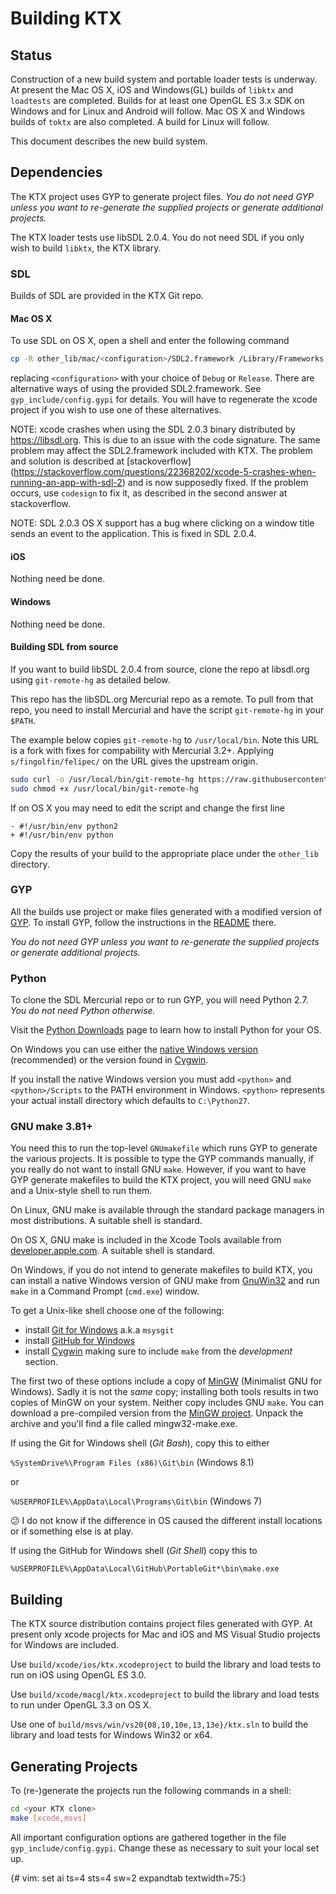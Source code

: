 
Building KTX
============

Status
------

Construction of a new build system and portable loader tests is
underway.  At present the Mac OS X, iOS and Windows(GL) builds of
`libktx` and `loadtests` are completed. Builds for at least one
OpenGL ES 3.x SDK on Windows and for Linux and Android will follow.
Mac OS X and Windows builds of `toktx` are also completed. A build
for Linux will follow.

This document describes the new build system.

Dependencies
------------

The KTX project uses GYP to generate project files. *You do not need
GYP unless you want to re-generate the supplied projects or generate
additional projects.*

The KTX loader tests use libSDL 2.0.4. You do not need SDL if you
only wish to build `libktx`, the KTX library.

### SDL


Builds of SDL are provided in the KTX Git repo.

#### Mac OS X

To use SDL on OS X, open a shell and enter the following command

```bash
cp -R other_lib/mac/<configuration>/SDL2.framework /Library/Frameworks
```

replacing `<configuration>` with your choice of `Debug` or `Release`. There
are alternative ways of using the provided SDL2.framework. See
`gyp_include/config.gypi` for details. You will have to regenerate the xcode
project if you wish to use one of these alternatives.

NOTE: xcode crashes when using the SDL 2.0.3 binary distributed by
https://libsdl.org. This is due to an issue with the code signature. The
same problem may affect the SDL2.framework included with KTX. The problem
and solution is described at [stackoverflow]
(https://stackoverflow.com/questions/22368202/xcode-5-crashes-when-running-an-app-with-sdl-2)
and is now supposedly fixed. If the problem occurs, use `codesign` to fix it,
as described in the second answer at stackoverflow.

NOTE: SDL 2.0.3 OS X support has a bug where clicking on a window title
sends an event to the application. This is fixed in SDL 2.0.4.

#### iOS

Nothing need be done.

#### Windows

Nothing need be done.

#### Building SDL from source

If you want to build libSDL 2.0.4 from source, clone
the repo at libsdl.org using `git-remote-hg` as detailed below.

This repo has the libSDL.org Mercurial repo as a remote. To pull
from that repo, you need to install Mercurial and have the script
`git-remote-hg` in your `$PATH`.

The example below copies `git-remote-hg` to `/usr/local/bin`. Note
this URL is a fork with fixes for compability with Mercurial 3.2+.
Applying `s/fingolfin/felipec/` on the URL gives the upstream origin.

```bash
sudo curl -o /usr/local/bin/git-remote-hg https://raw.githubusercontent.com/fingolfin/git-remote-hg/master/git-remote-hg
sudo chmod +x /usr/local/bin/git-remote-hg
```

If on OS X you may need to edit the script and change the first line
```
- #!/usr/bin/env python2
+ #!/usr/bin/env python
```

Copy the results of your build to the appropriate place under the
`other_lib` directory.

### GYP

All the builds use project or make files generated with a modified version
of [GYP](https://github.com/msc-/gyp). To install GYP, follow the
instructions in the [README](https://github.com/msc-/gyp/blob/master/README.md)
there.

*You do not need GYP unless you want to re-generate the supplied projects
or generate additional projects.*

### Python

To clone the SDL Mercurial repo or to run GYP, you will need Python 2.7.
*You do not need Python otherwise.*

Visit the [Python Downloads](https://www.python.org/downloads/) page
to learn how to install Python for your OS.

On Windows you can use either the [native Windows version](https://www.python.org/downloads/windows/)
(recommended) or the version found in [Cygwin](https://www.cygwin.com).

If you install the native Windows version you must add `<python>` and
`<python>/Scripts` to the PATH environment in Windows. `<python>` represents
your actual install directory which defaults to `C:\Python27`.

### GNU make 3.81+

You need this to run the top-level `GNUmakefile` which runs GYP to generate the
various projects. It is possible to type the GYP commands manually, if you
really do not want to install GNU `make`. However, if you want to have GYP
generate makefiles to build the KTX project, you will need GNU `make` and
a Unix-style shell to run them.

On Linux, GNU make is available through the standard package managers in
most distributions. A suitable shell is standard.

On OS X, GNU make is included in the Xcode Tools available from
[developer.apple.com](http://developer.apple.com/tools/download/).
A suitable shell is standard.

On Windows, if you do not intend to generate makefiles to build KTX, you
can install a native Windows version of GNU make from
[GnuWin32](http://gnuwin32.sourceforge.net/packages/make.htm) and run
`make` in a Command Prompt (`cmd.exe`) window.

To get a Unix-like shell choose one of the following:

* install [Git for Windows](https://msysgit.github.io/) a.k.a `msysgit`
* install [GitHub for Windows](https://windows.github.com/)
* install [Cygwin](https://www.cygwin.com/) making sure to include `make` from
the *development* section.

The first two of these options include a copy of [MinGW](http://www.mingw.org/)
(Minimalist GNU for Windows). Sadly it is not the *same* copy; installing both
tools results in two copies of MinGW on your system. Neither copy includes
GNU `make`. You can download a pre-compiled version from the
[MinGW project](http://sourceforge.net/projects/mingw/files/MinGW/Extension/make/make-3.82.90-cvs/make-3.82.90-2-mingw32-cvs-20120902-bin.tar.lzma/download).
Unpack the archive and you'll find a file called mingw32-make.exe.

If using the Git for Windows shell (*Git Bash*), copy this to either

`%SystemDrive%\Program Files (x86)\Git\bin` (Windows 8.1)

or

`%USERPROFILE%\AppData\Local\Programs\Git\bin` (Windows 7)

:confused: I do not know if the difference in OS caused the different install locations
or if something else is at play.

If using the GitHub for Windows shell (*Git Shell*) copy this to

`%USERPROFILE%\AppData\Local\GitHub\PortableGit*\bin\make.exe`


Building
--------

The KTX source distribution contains project files generated with GYP. At
present only xcode projects for Mac and iOS and MS Visual Studio projects for
Windows are included.

Use `build/xcode/ios/ktx.xcodeproject` to build the library and load tests to
run on iOS using OpenGL ES 3.0.

Use `build/xcode/macgl/ktx.xcodeproject` to build the library and load tests
to run under OpenGL 3.3 on OS X.

Use one of `build/msvs/win/vs20{08,10,10e,13,13e}/ktx.sln` to build the
library and load tests for Windows Win32 or x64.

Generating Projects
-------------------

To (re-)generate the projects run the following commands in a shell:

```bash
cd <your KTX clone>
make [xcode,msvs]
```

All important configuration options are gathered together in the file
`gyp_include/config.gypi`. Change these as necessary to suit your local
set up.


{# vim: set ai ts=4 sts=4 sw=2 expandtab textwidth=75:}
